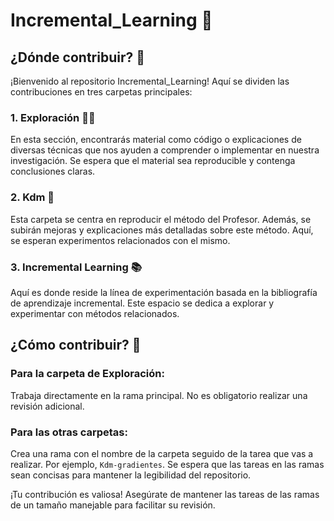 # Incremental_Learning 🚀

## ¿Dónde contribuir? 🌟

¡Bienvenido al repositorio Incremental_Learning! Aquí se dividen las contribuciones en tres carpetas principales:

### 1. Exploración 🕵️‍♂️
En esta sección, encontrarás material como código o explicaciones de diversas técnicas que nos ayuden a comprender o implementar en nuestra investigación. Se espera que el material sea reproducible y contenga conclusiones claras.

### 2. Kdm 🧪
Esta carpeta se centra en reproducir el método del Profesor. Además, se subirán mejoras y explicaciones más detalladas sobre este método. Aquí, se esperan experimentos relacionados con el mismo.

### 3. Incremental Learning 📚
Aquí es donde reside la línea de experimentación basada en la bibliografía de aprendizaje incremental. Este espacio se dedica a explorar y experimentar con métodos relacionados.

## ¿Cómo contribuir? 🤝

### Para la carpeta de Exploración:
Trabaja directamente en la rama principal. No es obligatorio realizar una revisión adicional.

### Para las otras carpetas:
Crea una rama con el nombre de la carpeta seguido de la tarea que vas a realizar. Por ejemplo, `Kdm-gradientes`. Se espera que las tareas en las ramas sean concisas para mantener la legibilidad del repositorio.

¡Tu contribución es valiosa! Asegúrate de mantener las tareas de las ramas de un tamaño manejable para facilitar su revisión.

